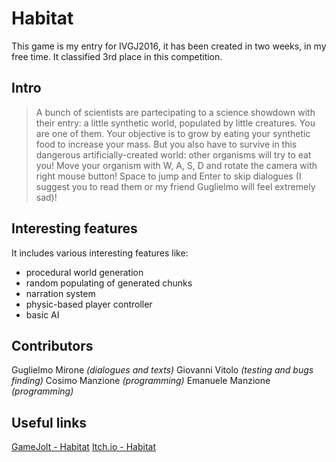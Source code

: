 # Habitat

This game is my entry for IVGJ2016, it has been created in two weeks, in my free time. 
It classified 3rd place in this competition.

## Intro ##
> A bunch of scientists are partecipating to a science showdown with their entry: a little synthetic world, populated by little creatures.
You are one of them. Your objective is to grow by eating your synthetic food to increase your mass.
But you also have to survive in this dangerous artificially-created world: other organisms will try to eat you!
Move your organism with W, A, S, D and rotate the camera with right mouse button!
Space to jump and Enter to skip dialogues (I suggest you to read them or my friend Guglielmo will feel extremely sad)!


## Interesting features ##
It includes various interesting features like:

 - procedural world generation
 - random populating of generated chunks
 - narration system
 - physic-based player controller
 - basic AI

## Contributors ##
Guglielmo Mirone *(dialogues and texts)*
Giovanni Vitolo *(testing and bugs finding)*
Cosimo Manzione *(programming)*
Emanuele Manzione *(programming)*

## Useful links ##
[GameJolt - Habitat](http://gamejolt.com/games/habitat/154894)
[Itch.io - Habitat](https://manhunter.itch.io/habitat)